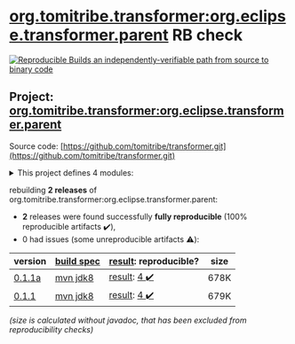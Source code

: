 [org.tomitribe.transformer:org.eclipse.transformer.parent](https://search.maven.org/artifact/org.tomitribe.transformer/org.eclipse.transformer.parent/) RB check
=======

[![Reproducible Builds](https://reproducible-builds.org/images/logos/rb.svg) an independently-verifiable path from source to binary code](https://reproducible-builds.org/)

## Project: [org.tomitribe.transformer:org.eclipse.transformer.parent](https://search.maven.org/artifact/org.tomitribe.transformer/org.eclipse.transformer.parent/)

Source code: [https://github.com/tomitribe/transformer.git](https://github.com/tomitribe/transformer.git)

<details><summary>This project defines 4 modules:</summary>

* [org.tomitribe.transformer:org.eclipse.transformer](https://search.maven.org/artifact/org.tomitribe.transformer/org.eclipse.transformer/)
* [org.tomitribe.transformer:org.eclipse.transformer.cli](https://search.maven.org/artifact/org.tomitribe.transformer/org.eclipse.transformer.cli/)
* [org.tomitribe.transformer:org.eclipse.transformer.maven](https://search.maven.org/artifact/org.tomitribe.transformer/org.eclipse.transformer.maven/)
* [org.tomitribe.transformer:org.eclipse.transformer.parent](https://search.maven.org/artifact/org.tomitribe.transformer/org.eclipse.transformer.parent/)
</details>

rebuilding **2 releases** of org.tomitribe.transformer:org.eclipse.transformer.parent:
- **2** releases were found successfully **fully reproducible** (100% reproducible artifacts :heavy_check_mark:),
- 0 had issues (some unreproducible artifacts :warning:):

| version | [build spec](/BUILDSPEC.md) | [result](https://reproducible-builds.org/docs/jvm/): reproducible? | size |
| -- | --------- | ------ | -- |
| [0.1.1a](https://search.maven.org/artifact/org.tomitribe.transformer/org.eclipse.transformer.parent/0.1.1a/pom) | [mvn jdk8](org.eclipse.transformer.parent-0.1.1a.buildspec) | [result](org.eclipse.transformer.maven-0.1.1a.buildinfo): [4 :heavy_check_mark: ](org.eclipse.transformer.maven-0.1.1a.buildcompare) | 678K |
| [0.1.1](https://search.maven.org/artifact/org.tomitribe.transformer/org.eclipse.transformer.parent/0.1.1/pom) | [mvn jdk8](org.eclipse.transformer.parent-0.1.1.buildspec) | [result](org.eclipse.transformer.maven-0.1.1.buildinfo): [4 :heavy_check_mark: ](org.eclipse.transformer.maven-0.1.1.buildcompare) | 679K |

<i>(size is calculated without javadoc, that has been excluded from reproducibility checks)</i>
